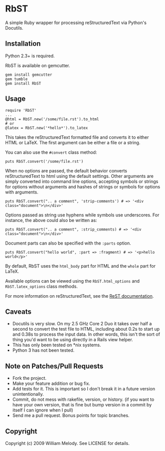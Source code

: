 # RbST

A simple Ruby wrapper for processing reStructuredText via Python's Docutils.

## Installation

Python 2.3+ is required.

RbST is available on gemcutter.

    gem install gemcutter
    gem tumble
    gem install RbST

## Usage

    require 'RbST'
    ...
    @html = RbST.new('/some/file.rst').to_html
    # or
    @latex = RbST.new('*hello*').to_latex

This takes the reStructuredText formatted file and converts it to either HTML or LaTeX. The first argument can be either a file or a string.

You can also use the `#convert` class method:

    puts RbST.convert('/some/file.rst')

When no options are passed, the default behavior converts reStructuredText to html using the default settings. Other arguments are simply converted into command line options, accepting symbols or strings for options without arguments and hashes of strings or symbols for options with arguments.

    puts RbST.convert(".. a comment", 'strip-comments') # => '<div class="document">\n</div>'

Options passed as string use hyphens while symbols use underscores. For instance, the above could also be written as:

    puts RbST.convert(".. a comment", :strip_comments) # => '<div class="document">\n</div>'

Document parts can also be specified with the `:parts` option.

    puts RbST.convert("hello world", :part => :fragment) # => '<p>hello world</p>'

By default, RbST uses the `html_body` part for HTML and the `whole` part for LaTeX.

Available options can be viewed using the `RbST.html_options` and `RbST.latex_options` class methods.

For more information on reStructuredText, see the
[ReST documentation](http://docutils.sourceforge.net/rst.html).

## Caveats

-   Docutils is very slow. On my 2.5 GHz Core 2 Duo it takes over half a second to convert the test file to HTML, including about 0.2s to start up and 0.38s to process the input data. In other words, this isn't the sort of thing you'd want to be using directly in a Rails view helper.
-   This has only been tested on \*nix systems.
-   Python 3 has not been tested.

## Note on Patches/Pull Requests

-   Fork the project.
-   Make your feature addition or bug fix.
-   Add tests for it. This is important so I don't break it in a future version unintentionally.
-   Commit, do not mess with rakefile, version, or history. (if you want to have your own version, that is fine but bump version in a commit by itself I can ignore when I pull)
-   Send me a pull request. Bonus points for topic branches.

## Copyright

Copyright (c) 2009 William Melody. See LICENSE for details.